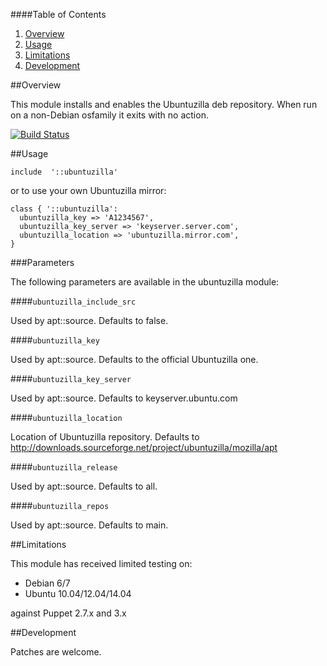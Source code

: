 ####Table of Contents

1. [Overview](#overview)
2. [Usage](#usage)
3. [Limitations](#limitations)
4. [Development](#development)

##Overview

This module installs and enables the Ubuntuzilla deb repository.
When run on a non-Debian osfamily it exits with no action. 

[![Build
Status](https://secure.travis-ci.org/juniorsysadmin/puppet-ubuntuzilla.png)](http://travis-ci.org/juniorsysadmin/puppet-ubuntuzilla)

##Usage

```puppet
include  '::ubuntuzilla'
```

or to use your own Ubuntuzilla mirror:

```puppet
class { '::ubuntuzilla':
  ubuntuzilla_key => 'A1234567',
  ubuntuzilla_key_server => 'keyserver.server.com',
  ubuntuzilla_location => 'ubuntuzilla.mirror.com',
}
```

###Parameters

The following parameters are available in the ubuntuzilla module:

####`ubuntuzilla_include_src`

Used by apt::source. Defaults to false.

####`ubuntuzilla_key`

Used by apt::source. Defaults to the official Ubuntuzilla one.

####`ubuntuzilla_key_server`

Used by apt::source. Defaults to keyserver.ubuntu.com

####`ubuntuzilla_location`

Location of Ubuntuzilla repository. Defaults to
http://downloads.sourceforge.net/project/ubuntuzilla/mozilla/apt

####`ubuntuzilla_release`

Used by apt::source. Defaults to all.

####`ubuntuzilla_repos`

Used by apt::source. Defaults to main.

##Limitations

This module has received limited testing on:

* Debian 6/7
* Ubuntu 10.04/12.04/14.04

against Puppet 2.7.x and 3.x

##Development

Patches are welcome.
